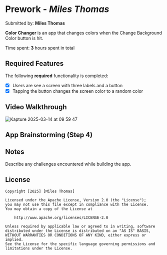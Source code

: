 # Prework - *Miles Thomas*

Submitted by: **Miles Thomas**

**Color Changer** is an app that changes colors when the Change Background Color button is hit. 

Time spent: **3** hours spent in total

## Required Features

The following **required** functionality is completed:

- [X] Users are see a screen with three labels and a button
- [X] Tapping the button changes the screen color to a random color
 
## Video Walkthrough

![Kapture 2025-03-14 at 09 59 47](https://github.com/user-attachments/assets/5dbfb234-3161-48cc-9b40-36441615b5ea)


## App Brainstorming (Step 4)

## Notes

Describe any challenges encountered while building the app.

## License

    Copyright [2025] [Miles Thomas]

    Licensed under the Apache License, Version 2.0 (the "License");
    you may not use this file except in compliance with the License.
    You may obtain a copy of the License at

        http://www.apache.org/licenses/LICENSE-2.0

    Unless required by applicable law or agreed to in writing, software
    distributed under the License is distributed on an "AS IS" BASIS,
    WITHOUT WARRANTIES OR CONDITIONS OF ANY KIND, either express or implied.
    See the License for the specific language governing permissions and
    limitations under the License.

